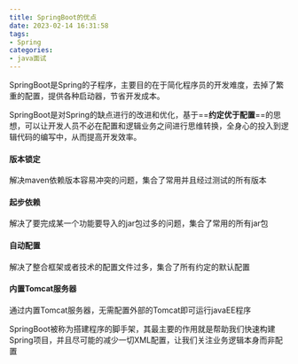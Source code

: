 ```yaml
---
title: SpringBoot的优点
date: 2023-02-14 16:31:58
tags:
- Spring
categories:
- java面试
---
```

SpringBoot是Spring的子程序，主要目的在于简化程序员的开发难度，去掉了繁重的配置，提供各种启动器，节省开发成本。

SpringBoot是对Spring的缺点进行的改进和优化，基于==**约定优于配置**==的思想，可以让开发人员不必在配置和逻辑业务之间进行思维转换，全身心的投入到逻辑代码的编写中，从而提高开发效率。
#### 版本锁定
解决maven依赖版本容易冲突的问题，集合了常用并且经过测试的所有版本
#### 起步依赖
解决了要完成某一个功能要导入的jar包过多的问题，集合了常用的所有jar包
#### 自动配置
解决了整合框架或者技术的配置文件过多，集合了所有约定的默认配置
#### 内置Tomcat服务器
通过内置Tomcat服务器，无需配置外部的Tomcat即可运行javaEE程序


SpringBoot被称为搭建程序的脚手架，其最主要的作用就是帮助我们快速构建Spring项目，并且尽可能的减少一切XML配置，让我们关注业务逻辑本身而非配置
